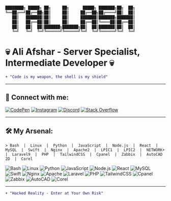 ```md
████████╗ █████╗ ██╗     ██╗      █████╗ ███████╗██╗  ██╗
╚══██╔══╝██╔══██╗██║     ██║     ██╔══██╗██╔════╝██║  ██║
   ██║   ███████║██║     ██║     ███████║███████╗███████║
   ██║   ██╔══██║██║     ██║     ██╔══██║╚════██║██╔══██║
   ██║   ██║  ██║███████╗███████╗██║  ██║███████║██║  ██║
   ╚═╝   ╚═╝  ╚═╝╚══════╝╚══════╝╚═╝  ╚═╝╚══════╝╚═╝  ╚═╝
```
# 💀 Ali Afshar - Server Specialist, Intermediate Developer 💀

```diff
+ "Code is my weapon, the shell is my shield"
```
---
## 🔗 Connect with me:
[![CodePen](https://img.shields.io/badge/CodePen-000000?style=for-the-badge&logo=codepen&logoColor=white)](https://codepen.io/aliafshar)
[![Instagram](https://img.shields.io/badge/Instagram-8A2BE2?style=for-the-badge&logo=instagram&logoColor=white)](https://instagram.com/sudocode.ir)
[![Discord](https://img.shields.io/badge/Discord-5865F2?style=for-the-badge&logo=discord&logoColor=white)](https://discord.com/users/_yp3r)
[![Stack Overflow](https://img.shields.io/badge/Stack%20Overflow-F48024?style=for-the-badge&logo=stackoverflow&logoColor=white)](https://stackoverflow.com/users/9370125/)

---
## 🛠️ My Arsenal:
```
> Bash  |  Linux  |  Python  |  JavaScript  |  Node.js  |  React  |  MySQL  |  Swift  |  Nginx  |  Apache2  |  LPIC1  |  LPIC2  |  NETWORK+  |  Laravel9  |  PHP  |  TailwindCSS  |  Cpanel  |  Zabbix  |  AutoCAD 2D  |  Corel
```
![Bash](https://img.shields.io/badge/Bash-121011?style=for-the-badge&logo=gnu-bash&logoColor=white)
![Linux](https://img.shields.io/badge/Linux-FCC624?style=for-the-badge&logo=linux&logoColor=black)
![Python](https://img.shields.io/badge/Python-3776AB?style=for-the-badge&logo=python&logoColor=white)
![JavaScript](https://img.shields.io/badge/JavaScript-F7DF1E?style=for-the-badge&logo=javascript&logoColor=black)
![Node.js](https://img.shields.io/badge/Node.js-43853D?style=for-the-badge&logo=node.js&logoColor=white)
![React](https://img.shields.io/badge/React-20232A?style=for-the-badge&logo=react&logoColor=61DAFB)
![MySQL](https://img.shields.io/badge/MySQL-4479A1?style=for-the-badge&logo=mysql&logoColor=white)
![Swift](https://img.shields.io/badge/Swift-FA7343?style=for-the-badge&logo=swift&logoColor=white)
![Nginx](https://img.shields.io/badge/Nginx-269539?style=for-the-badge&logo=nginx&logoColor=white)
![Apache](https://img.shields.io/badge/Apache-D22128?style=for-the-badge&logo=apache&logoColor=white)
![Laravel](https://img.shields.io/badge/Laravel-FF2D20?style=for-the-badge&logo=laravel&logoColor=white)
![PHP](https://img.shields.io/badge/PHP-777BB4?style=for-the-badge&logo=php&logoColor=white)
![TailwindCSS](https://img.shields.io/badge/TailwindCSS-06B6D4?style=for-the-badge&logo=tailwindcss&logoColor=white)
![Cpanel](https://img.shields.io/badge/Cpanel-FF6C2C?style=for-the-badge&logo=cpanel&logoColor=white)
![Zabbix](https://img.shields.io/badge/Zabbix-EE0000?style=for-the-badge&logo=zabbix&logoColor=white)
![AutoCAD](https://img.shields.io/badge/AutoCAD-EE3124?style=for-the-badge&logo=autodesk&logoColor=white)
![Corel](https://img.shields.io/badge/Corel-009F66?style=for-the-badge&logo=corel&logoColor=white)

---
```diff
+ "Hacked Reality - Enter at Your Own Risk"
```
